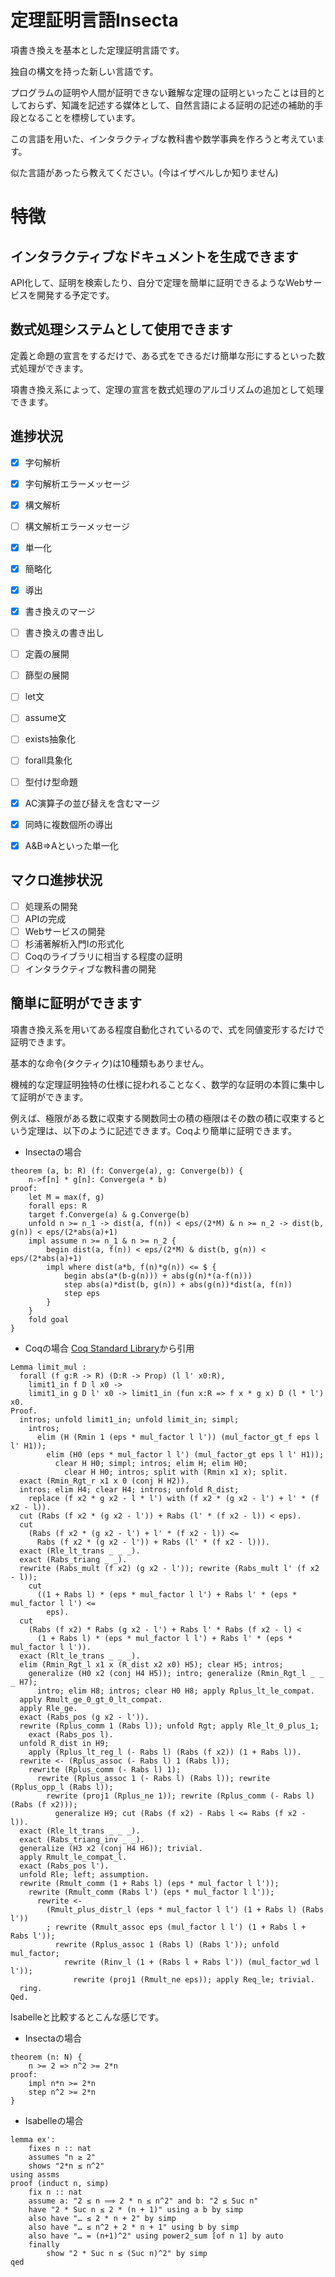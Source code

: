 # 定理証明言語Insecta
項書き換えを基本とした定理証明言語です。

独自の構文を持った新しい言語です。

プログラムの証明や人間が証明できない難解な定理の証明といったことは目的としておらず、知識を記述する媒体として、自然言語による証明の記述の補助的手段となることを標榜しています。

この言語を用いた、インタラクティブな教科書や数学事典を作ろうと考えています。

似た言語があったら教えてください。(今はイザベルしか知りません)

# 特徴
## インタラクティブなドキュメントを生成できます
API化して、証明を検索したり、自分で定理を簡単に証明できるようなWebサービスを開発する予定です。

## 数式処理システムとして使用できます
定義と命題の宣言をするだけで、ある式をできるだけ簡単な形にするといった数式処理ができます。

項書き換え系によって、定理の宣言を数式処理のアルゴリズムの追加として処理できます。

## 進捗状況
- [x] 字句解析
- [x] 字句解析エラーメッセージ
- [x] 構文解析
- [ ] 構文解析エラーメッセージ
- [x] 単一化
- [x] 簡略化
- [x] 導出
- [x] 書き換えのマージ
- [ ] 書き換えの書き出し
- [ ] 定義の展開
- [ ] 篩型の展開
- [ ] let文
- [ ] assume文
- [ ] exists抽象化
- [ ] forall具象化
- [ ] 型付け型命題

- [x] AC演算子の並び替えを含むマージ
- [x] 同時に複数個所の導出
- [x] A&B=>Aといった単一化

## マクロ進捗状況
- [ ] 処理系の開発
- [ ] APIの完成
- [ ] Webサービスの開発
- [ ] 杉浦著解析入門Iの形式化
- [ ] Coqのライブラリに相当する程度の証明
- [ ] インタラクティブな教科書の開発

## 簡単に証明ができます
項書き換え系を用いてある程度自動化されているので、式を同値変形するだけで証明できます。

基本的な命令(タクティク)は10種類もありません。

機械的な定理証明独特の仕様に捉われることなく、数学的な証明の本質に集中して証明ができます。

例えば、極限がある数に収束する関数同士の積の極限はその数の積に収束するという定理は、以下のように記述できます。Coqより簡単に証明できます。

- Insectaの場合
```
theorem (a, b: R) (f: Converge(a), g: Converge(b)) {
    n->f[n] * g[n]: Converge(a * b)
proof:
    let M = max(f, g)
    forall eps: R
    target f.Converge(a) & g.Converge(b)
    unfold n >= n_1 -> dist(a, f(n)) < eps/(2*M) & n >= n_2 -> dist(b, g(n)) < eps/(2*abs(a)+1)
    impl assume n >= n_1 & n >= n_2 {
        begin dist(a, f(n)) < eps/(2*M) & dist(b, g(n)) < eps/(2*abs(a)+1)
        impl where dist(a*b, f(n)*g(n)) <= $ {
            begin abs(a*(b-g(n))) + abs(g(n)*(a-f(n)))
            step abs(a)*dist(b, g(n)) + abs(g(n))*dist(a, f(n))
            step eps
        }
    }
    fold goal
}
```
- Coqの場合
[Coq Standard Library](https://github.com/coq/coq/blob/master/theories/Reals/Rlimit.v)から引用
```
Lemma limit_mul :
  forall (f g:R -> R) (D:R -> Prop) (l l' x0:R),
    limit1_in f D l x0 ->
    limit1_in g D l' x0 -> limit1_in (fun x:R => f x * g x) D (l * l') x0.
Proof.
  intros; unfold limit1_in; unfold limit_in; simpl;
    intros;
      elim (H (Rmin 1 (eps * mul_factor l l')) (mul_factor_gt_f eps l l' H1));
        elim (H0 (eps * mul_factor l l') (mul_factor_gt eps l l' H1));
          clear H H0; simpl; intros; elim H; elim H0;
            clear H H0; intros; split with (Rmin x1 x); split.
  exact (Rmin_Rgt_r x1 x 0 (conj H H2)).
  intros; elim H4; clear H4; intros; unfold R_dist;
    replace (f x2 * g x2 - l * l') with (f x2 * (g x2 - l') + l' * (f x2 - l)).
  cut (Rabs (f x2 * (g x2 - l')) + Rabs (l' * (f x2 - l)) < eps).
  cut
    (Rabs (f x2 * (g x2 - l') + l' * (f x2 - l)) <=
      Rabs (f x2 * (g x2 - l')) + Rabs (l' * (f x2 - l))).
  exact (Rle_lt_trans _ _ _).
  exact (Rabs_triang _ _).
  rewrite (Rabs_mult (f x2) (g x2 - l')); rewrite (Rabs_mult l' (f x2 - l));
    cut
      ((1 + Rabs l) * (eps * mul_factor l l') + Rabs l' * (eps * mul_factor l l') <=
        eps).
  cut
    (Rabs (f x2) * Rabs (g x2 - l') + Rabs l' * Rabs (f x2 - l) <
      (1 + Rabs l) * (eps * mul_factor l l') + Rabs l' * (eps * mul_factor l l')).
  exact (Rlt_le_trans _ _ _).
  elim (Rmin_Rgt_l x1 x (R_dist x2 x0) H5); clear H5; intros;
    generalize (H0 x2 (conj H4 H5)); intro; generalize (Rmin_Rgt_l _ _ _ H7);
      intro; elim H8; intros; clear H0 H8; apply Rplus_lt_le_compat.
  apply Rmult_ge_0_gt_0_lt_compat.
  apply Rle_ge.
  exact (Rabs_pos (g x2 - l')).
  rewrite (Rplus_comm 1 (Rabs l)); unfold Rgt; apply Rle_lt_0_plus_1;
    exact (Rabs_pos l).
  unfold R_dist in H9;
    apply (Rplus_lt_reg_l (- Rabs l) (Rabs (f x2)) (1 + Rabs l)).
  rewrite <- (Rplus_assoc (- Rabs l) 1 (Rabs l));
    rewrite (Rplus_comm (- Rabs l) 1);
      rewrite (Rplus_assoc 1 (- Rabs l) (Rabs l)); rewrite (Rplus_opp_l (Rabs l));
        rewrite (proj1 (Rplus_ne 1)); rewrite (Rplus_comm (- Rabs l) (Rabs (f x2)));
          generalize H9; cut (Rabs (f x2) - Rabs l <= Rabs (f x2 - l)).
  exact (Rle_lt_trans _ _ _).
  exact (Rabs_triang_inv _ _).
  generalize (H3 x2 (conj H4 H6)); trivial.
  apply Rmult_le_compat_l.
  exact (Rabs_pos l').
  unfold Rle; left; assumption.
  rewrite (Rmult_comm (1 + Rabs l) (eps * mul_factor l l'));
    rewrite (Rmult_comm (Rabs l') (eps * mul_factor l l'));
      rewrite <-
        (Rmult_plus_distr_l (eps * mul_factor l l') (1 + Rabs l) (Rabs l'))
        ; rewrite (Rmult_assoc eps (mul_factor l l') (1 + Rabs l + Rabs l'));
          rewrite (Rplus_assoc 1 (Rabs l) (Rabs l')); unfold mul_factor;
            rewrite (Rinv_l (1 + (Rabs l + Rabs l')) (mul_factor_wd l l'));
              rewrite (proj1 (Rmult_ne eps)); apply Req_le; trivial.
  ring.
Qed.
```

Isabelleと比較するとこんな感じです。

- Insectaの場合
```
theorem (n: N) {
    n >= 2 => n^2 >= 2*n
proof:
    impl n*n >= 2*n
    step n^2 >= 2*n
}
```

- Isabelleの場合
```
lemma ex':
    fixes n :: nat
    assumes "n ≥ 2"
    shows "2*n ≤ n^2"
using assms
proof (induct n, simp)
    fix n :: nat
    assume a: "2 ≤ n ⟹ 2 * n ≤ n^2" and b: "2 ≤ Suc n"
    have "2 * Suc n ≤ 2 * (n + 1)" using a b by simp
    also have "… ≤ 2 * n + 2" by simp
    also have "… ≤ n^2 + 2 * n + 1" using b by simp
    also have "… = (n+1)^2" using power2_sum [of n 1] by auto
    finally
        show "2 * Suc n ≤ (Suc n)^2" by simp
qed
```
